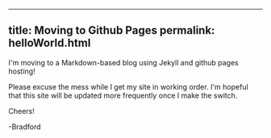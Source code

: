 

---
title: Moving to Github Pages
permalink: helloWorld.html
---

I'm moving to a Markdown-based blog using Jekyll and github pages hosting!

Please excuse the mess while I get my site in working order.  I'm hopeful that this site will be updated more frequently once I make the switch.

Cheers!

-Bradford